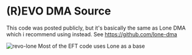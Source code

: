 # (R)EVO DMA Source

This code was posted publicly, but it's basically the same as Lone DMA which i recommend using instead. See https://github.com/lone-dma

![revo-lone](https://github.com/user-attachments/assets/16128095-9dcc-497c-961e-0cf4069ad7e1)
Most of the EFT code uses Lone as a base
